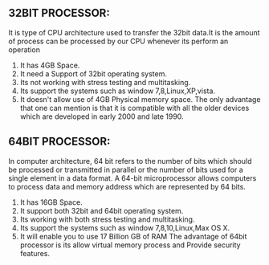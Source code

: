 ## **32BIT PROCESSOR:**
 It is type of CPU architecture used to transfer the 32bit data.It is the amount of process can be processed by our CPU whenever its perform an operation
 1. It has 4GB Space.
 2. It need a Support of 32bit operating system.
 3. Its not working with stress testing and multitasking.
 4.  Its support the systems such as window 7,8,Linux,XP,vista.
 5.  It doesn't allow use of 4GB Physical memory space.
The only advantage that one can mention is that it is compatible with all the older devices which are developed in early 2000 and late 1990.
## **64BIT PROCESSOR:**
In computer architecture, 64 bit refers to the number of bits which should be processed or transmitted in parallel or the number of bits used for a single element in a data format. A 64-bit microprocessor allows computers to process data and memory address which are represented by 64 bits.
 1. It has 16GB Space.
 2. It support both 32bit and 64bit operating system.
 3. Its working with both stress testing and multitasking.
 4. Its support the systems such as window 7,8,10,Linux,Max OS X.
 5. It will enable you to use 17 Billion GB of RAM 
The advantage of 64bit processor is its allow virtual memory process and Provide security features.
